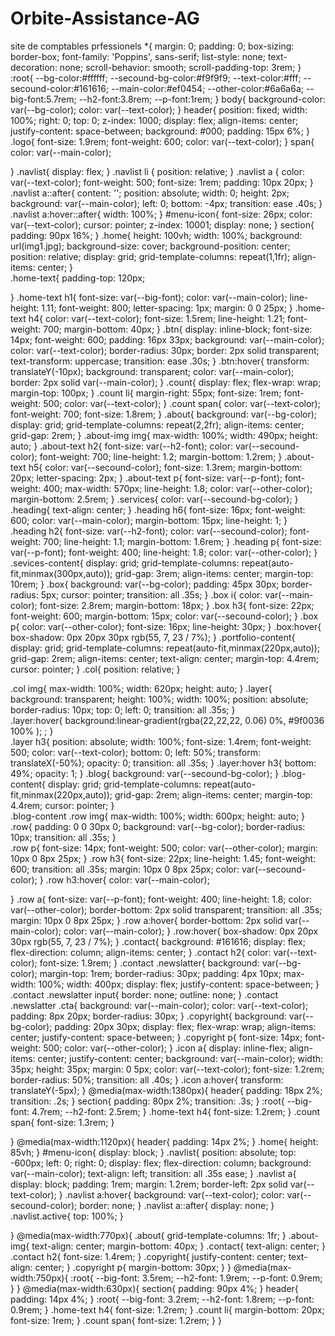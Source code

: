 # Orbite-Assistance-AG
site de comptables prfessionels
*{
    margin: 0;
    padding: 0;
    box-sizing: border-box;
    font-family: 'Poppins', sans-serif;
    list-style: none;
    text-decoration: none;
    scroll-behavior: smooth;
    scroll-padding-top: 3rem;
}
:root{
--bg-color:#ffffff;
--secound-bg-color:#f9f9f9;
--text-color:#fff;
--secound-color:#161616;
--main-color:#ef0454;
--other-color:#6a6a6a;
--big-font:5.7rem;
--h2-font:3.8rem;
--p-font:1rem;
}
body{
    background-color: var(--bg-color);
    color: var(--text-color);
}
header{
    position: fixed;
    width: 100%;
    right: 0;
    top: 0;
    z-index: 1000;
    display: flex;
    align-items: center;
    justify-content: space-between;
    background: #000;
    padding: 15px 6%;
}
.logo{
    font-size: 1.9rem;
    font-weight: 600;
    color: var(--text-color); 
}
span{
    color: var(--main-color);

}
.navlist{
    display: flex;
}
.navlist li {
    position: relative;
}
.navlist a {
    color: var(--text-color);
    font-weight: 500;
    font-size: 1rem;
    padding: 10px 20px;
 }
 .navlist a::after{
     content: '';
     position: absolute;
     width: 0;
     height: 2px;
     background: var(--main-color);
     left: 0;
     bottom: -4px;
     transition: ease .40s;
 }
 .navlist a:hover::after{
     width: 100%;
 }
 #menu-icon{
     font-size: 26px;
     color: var(--text-color);
     cursor: pointer;
     z-index: 10001;
     display: none;
 }
 section{
     padding: 90px 16%;
      }
 .home{
     height: 100vh;
     width: 100%;
     background: url(img1.jpg);
     background-size: cover;
     background-position: center;
     position: relative;
     display: grid;
     grid-template-columns: repeat(1,1fr);
     align-items: center;
 }      
 .home-text{
     padding-top: 120px;

 }
 .home-text h1{
     font-size: var(--big-font);
     color: var(--main-color);
     line-height: 1.11;
     font-weight: 800;
     letter-spacing: 1px;
     margin: 0 0 25px;
 }
 .home-text h4{
     color: var(--text-color);
     font-size: 1.5rem;
     line-height: 1.21;
     font-weight: 700;
     margin-bottom: 40px;
 }
 .btn{
     display: inline-block;
     font-size: 14px;
     font-weight: 600;
     padding: 16px 33px;
     background: var(--main-color);
     color: var(--text-color);
     border-radius: 30px;
     border: 2px solid transparent;
     text-transform: uppercase;
     transition: ease .30s;
 }
 .btn:hover{
     transform: translateY(-10px);
     background: transparent;
     color: var(--main-color);
     border: 2px solid var(--main-color);
 }
 .count{
     display: flex;
     flex-wrap: wrap;
     margin-top: 100px;
 }
 .count li{
     margin-right: 55px;
     font-size: 1rem;
     font-weight: 500;
     color: var(--text-color);
 }
 .count span{
     color: var(--text-color);
     font-weight: 700;
     font-size: 1.8rem;
 }
 .about{
     background: var(--bg-color);
     display: grid;
     grid-template-columns: repeat(2,2fr);
     align-items: center;
     grid-gap: 2rem;
 }
 .about-img img{
  max-width: 100%;
  width: 490px;
  height: auto;
 }
 .about-text h2{
     font-size: var(--h2-font);
     color: var(--secound-color);
     font-weight: 700;
     line-height: 1.2;
     margin-bottom: 1.2rem;
 }
 .about-text h5{
     color: var(--secound-color);
     font-size: 1.3rem;
     margin-bottom: 20px;
     letter-spacing: 2px;
 }
 .about-text p{
     font-size: var(--p-font);
     font-weight: 400;
     max-width: 570px;
     line-height: 1.8;
     color: var(--other-color);
     margin-bottom: 2.5rem;
 }
 .services{
     color: var(--secound-bg-color);
      }
      .heading{
          text-align: center;
      }
 .heading h6{
     font-size: 16px;
     font-weight: 600;
     color: var(--main-color);
     margin-bottom: 15px;
     line-height: 1;
 }     
 .heading h2{
     font-size: var(--h2-font);
     color: var(--secound-color);
     font-weight: 700;
     line-height: 1.1;
     margin-bottom: 1.6rem;
 }
 .heading p{
     font-size: var(--p-font);
     font-weight: 400;
     line-height: 1.8;
     color: var(--other-color);
 }
 .sevices-content{
     display: grid;
     grid-template-columns: repeat(auto-fit,minmax(300px,auto));
     grid-gap: 3rem;
     align-items: center;
     margin-top: 10rem;
 }
 .box{
     background: var(--bg-color);
     padding: 45px 30px;
     border-radius: 5px;
     cursor: pointer;
     transition: all .35s;
 }
 .box i{
     color: var(--main-color);
     font-size: 2.8rem;
     margin-bottom: 18px;
 }
 .box h3{
     font-size: 22px;
     font-weight: 600;
     margin-bottom: 15px;
     color: var(--secound-color);
 }
 .box p{
     color: var(--other-color);
     font-size: 16px;
     line-height: 30px;
 }
 .box:hover{
     box-shadow: 0px 20px 30px rgb(55, 7, 23 / 7%);
 }
 .portfolio-content{
    display: grid;
    grid-template-columns: repeat(auto-fit,minmax(220px,auto));
    grid-gap: 2rem;
    align-items: center;
    text-align: center;
    margin-top: 4.4rem;
    cursor: pointer;
 }
.col{
    position: relative;
}

 .col img{
     max-width: 100%;
     width: 620px;
     height: auto;
      }
.layer{
    background: transparent;
    height: 100%;
    width: 100%;
    position: absolute;
    border-radius: 10px;
    top: 0;
    left: 0;
    transition: all .35s;
}    
.layer:hover{
    background:linear-gradient(rgba(22,22,22, 0.06) 0%, #9f0036 100% ); ;
}  
.layer h3{
    position: absolute;
    width: 100%;
    font-size: 1.4rem;
    font-weight: 500;
    color: var(--text-color);
    bottom: 0;
    left: 50%;
    transform: translateX(-50%);
    opacity: 0;
    transition: all .35s;
}
.layer:hover h3{
    bottom: 49%;
    opacity: 1;
}
.blog{
    background: var(--secound-bg-color);
    }
 .blog-content{
    display: grid;
    grid-template-columns: repeat(auto-fit,minmax(220px,auto));
    grid-gap: 2rem;
    align-items: center;
    margin-top: 4.4rem;
    cursor: pointer;
 }   
 .blog-content .row img{
     max-width: 100%;
     width: 600px;
     height: auto;
      }
  .row{
      padding: 0 0 30px 0;
      background: var(--bg-color);
      border-radius: 10px;
      transition: all .35s;
  }    
  .row p{
      font-size: 14px;
      font-weight: 500;
      color: var(--other-color);
      margin: 10px 0 8px 25px;
  }
  .row h3{
      font-size: 22px;
      line-height: 1.45;
      font-weight: 600;
      transition: all .35s;
      margin: 10px 0 8px 25px;
      color: var(--secound-color);
  }
  .row h3:hover{
      color: var(--main-color);

  }
  .row a{
      font-size: var(--p-font);
      font-weight: 400;
      line-height: 1.8;
      color: var(--other-color);
      border-bottom: 2px solid transparent;
      transition: all .35s;
      margin: 10px 0 8px 25px;
  }
  .row a:hover{
      border-bottom: 2px solid var(--main-color);
      color: var(--main-color);
  }
  .row:hover{
    box-shadow: 0px 20px 30px rgb(55, 7, 23 / 7%);
  }
.contact{
    background: #161616;
    display: flex;
    flex-direction: column;
    align-items: center;
}
.contact h2{
    color: var(--text-color);
    font-size: 1.9rem;
}
.contact .newslatter{
    background: var(--bg-color);
    margin-top: 1rem;
    border-radius: 30px;
    padding: 4px 10px;
    max-width: 100%;
    width: 400px;
    display: flex;
    justify-content: space-between;
}
.contact .newslatter input{
    border: none;
    outline: none;
}
.contact .newslatter .cta{
    background: var(--main-color);
    color: var(--text-color);
    padding: 8px 20px;
    border-radius: 30px;
}
.copyright{
    background: var(--bg-color);
    padding: 20px 30px;
    display: flex;
    flex-wrap: wrap;
    align-items: center;
    justify-content: space-between;
}
.copyright p{
    font-size: 14px;
    font-weight: 500;
    color: var(--other-color);
}
.icon a{
    display: inline-flex;
    align-items: center;
    justify-content: center;
    background: var(--main-color);
    width: 35px;
    height: 35px;
    margin: 0 5px;
    color: var(--text-color);
    font-size: 1.2rem;
    border-radius: 50%;
    transition: all .40s;
}
.icon a:hover{
    transform: translateY(-5px);
}
@media(max-width:1380px){
    header{
        padding: 18px 2%;
        transition: .2s;
    }
    section{
        padding: 80px 2%;
        transition: .3s;
    }
    :root{
        --big-font: 4.7rem;
        --h2-font: 2.5rem;
    }
.home-text h4{
    font-size: 1.2rem;
}
.count span{
    font-size: 1.3rem;
}

}
@media(max-width:1120px){
    header{
        padding: 14px 2%;
    }
    .home{
        height: 85vh;
    }
#menu-icon{
    display: block;
}
.navlist{
    position: absolute;
    top: -600px;
    left: 0;
    right: 0;
    display: flex;
    flex-direction: column;
    background: var(--main-color);
    text-align: left;
    transition: all .35s ease;
}
.navlist a{
    display: block;
    padding: 1rem;
    margin: 1.2rem;
    border-left: 2px solid var(--text-color);
}
.navlist a:hover{
    background: var(--text-color);
    color: var(--secound-color);
    border: none;
}
.navlist a::after{
    display: none;
}
.navlist.active{
    top: 100%;
}
    
}
@media(max-width:770px){
  .about{
      grid-template-columns: 1fr;
  }
  .about-img{
      text-align: center;
      margin-bottom: 40px;
  }
  .contact{
      text-align: center;
  }
  .contact h2{
      font-size: 1.4rem;
  }
  .copyright{
      justify-content: center;
      text-align: center;
  }
  .copyright p{
      margin-bottom: 30px;
  }
}
@media(max-width:750px){
    :root{
        --big-font: 3.5rem;
        --h2-font: 1.9rem;
        --p-font: 0.9rem;
    }
}
@media(max-width:630px){
    section{
        padding: 90px 4%;
    }
    header{
        padding: 14px 4%;
    }
    :root{
        --big-font: 3.2rem;
        --h2-font: 1.8rem;
        --p-font: 0.9rem;
    }
    .home-text h4{
     font-size: 1.2rem;
    }
    .count li{
        margin-bottom: 20px;
        font-size: 1rem; 
    }
    .count span{
        font-size: 1.2rem;
    }
}
